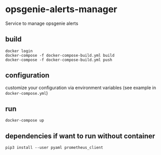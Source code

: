 # opsgenie-alerts-manager

Service to manage opsgenie alerts

## build

~~~~
docker login
docker-compose -f docker-compose-build.yml build
docker-compose -f docker-compose-build.yml push
~~~~

## configuration

customize your configuration via environment variables (see example in `docker-compose.yml`)

## run

~~~~
docker-compose up
~~~~

## dependencies if want to run without container

~~~~
pip3 install --user pyaml prometheus_client
~~~~


